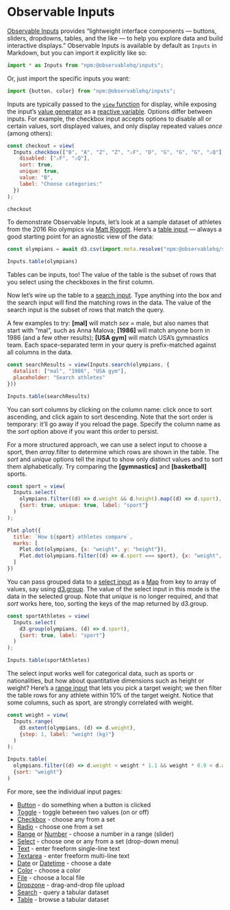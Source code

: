 # Observable Inputs

[Observable Inputs](https://github.com/observablehq/inputs) provides “lightweight interface components — buttons, sliders, dropdowns, tables, and the like — to help you explore data and build interactive displays.” Observable Inputs is available by default as `Inputs` in Markdown, but you can import it explicitly like so:

```js echo
import * as Inputs from "npm:@observablehq/inputs";
```

Or, just import the specific inputs you want:

```js echo
import {button, color} from "npm:@observablehq/inputs";
```

Inputs are typically passed to the [`view` function](<../reactivity#inputs>) for display, while exposing the input’s [value generator](../reactivity#generators) as a [reactive variable](../reactivity). Options differ between inputs. For example, the checkbox input accepts options to disable all or certain values, sort displayed values, and only display repeated values _once_ (among others):

```js echo
const checkout = view(
  Inputs.checkbox(["B", "A", "Z", "Z", "⚠️F", "D", "G", "G", "G", "⚠️Q"], {
    disabled: ["⚠️F", "⚠️Q"],
    sort: true,
    unique: true,
    value: "B",
    label: "Choose categories:"
  })
);
```

```js echo
checkout
```

To demonstrate Observable Inputs, let’s look at a sample dataset of athletes from the 2016 Rio olympics via [Matt Riggott](https://flother.is/2017/olympic-games-data/). Here’s a [table input](./table) — always a good starting point for an agnostic view of the data:

```js
const olympians = await d3.csv(import.meta.resolve("npm:@observablehq/sample-datasets/olympians.csv"), (d) => (delete d.id, delete d.info, d3.autoType(d)));
```

```js echo
Inputs.table(olympians)
```

<div class="tip">Tables can be inputs, too! The value of the table is the subset of rows that you select using the checkboxes in the first column.</div>

Now let’s wire up the table to a [search input](./search). Type anything into the box and the search input will find the matching rows in the data. The value of the search input is the subset of rows that match the query.

A few examples to try: **[mal]** will match _sex_ = male, but also names that start with “mal”, such as Anna Malova; **[1986]** will match anyone born in 1986 (and a few other results); **[USA gym]** will match USA’s gymnastics team. Each space-separated term in your query is prefix-matched against all columns in the data.

```js echo
const searchResults = view(Inputs.search(olympians, {
  datalist: ["mal", "1986", "USA gym"],
  placeholder: "Search athletes"
}))
```

```js echo
Inputs.table(searchResults)
```

You can sort columns by clicking on the column name: click once to sort ascending, and click again to sort descending. Note that the sort order is temporary: it’ll go away if you reload the page. Specify the column name as the _sort_ option above if you want this order to persist.

For a more structured approach, we can use a select input to choose a sport, then _array_.filter to determine which rows are shown in the table. The _sort_ and _unique_ options tell the input to show only distinct values and to sort them alphabetically. Try comparing the **[gymnastics]** and **[basketball]** sports.

```js echo
const sport = view(
  Inputs.select(
    olympians.filter((d) => d.weight && d.height).map((d) => d.sport),
    {sort: true, unique: true, label: "sport"}
  )
);
```

```js echo
Plot.plot({
  title: `How ${sport} athletes compare`,
  marks: [
    Plot.dot(olympians, {x: "weight", y: "height"}),
    Plot.dot(olympians.filter((d) => d.sport === sport), {x: "weight", y: "height", stroke: "red"})
  ]
})
```

You can pass grouped data to a [select input](./select) as a [Map](https://developer.mozilla.org/en-US/docs/Web/JavaScript/Reference/Global_Objects/Map) from key to array of values, say using [d3.group](https://d3js.org/d3-array/group). The value of the select input in this mode is the data in the selected group. Note that _unique_ is no longer required, and that _sort_ works here, too, sorting the keys of the map returned by d3.group.

```js echo
const sportAthletes = view(
  Inputs.select(
    d3.group(olympians, (d) => d.sport),
    {sort: true, label: "sport"}
  )
);
```

```js echo
Inputs.table(sportAthletes)
```

The select input works well for categorical data, such as sports or nationalities, but how about quantitative dimensions such as height or weight? Here’s a [range input](./range) that lets you pick a target weight; we then filter the table rows for any athlete within 10% of the target weight. Notice that some columns, such as sport, are strongly correlated with weight.

```js echo
const weight = view(
  Inputs.range(
    d3.extent(olympians, (d) => d.weight),
    {step: 1, label: "weight (kg)"}
  )
);
```

```js echo
Inputs.table(
  olympians.filter((d) => d.weight < weight * 1.1 && weight * 0.9 < d.weight),
  {sort: "weight"}
)
```

For more, see the individual input pages:

- [Button](./button) - do something when a button is clicked
- [Toggle](./toggle) - toggle between two values (on or off)
- [Checkbox](./checkbox) - choose any from a set
- [Radio](./radio) - choose one from a set
- [Range](./range) or [Number](./range) - choose a number in a range (slider)
- [Select](./select) - choose one or any from a set (drop-down menu)
- [Text](./text) - enter freeform single-line text
- [Textarea](./textarea) - enter freeform multi-line text
- [Date](./date) or [Datetime](./date) - choose a date
- [Color](./color) - choose a color
- [File](./file) - choose a local file
- [Dropzone](./dropzone) - drag-and-drop file upload
- [Search](./search) - query a tabular dataset
- [Table](./table) - browse a tabular dataset

